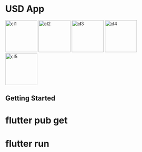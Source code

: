 # USD App

<a href="https://ibb.co/DfGQqq6"><img src="https://i.ibb.co/m5v4xxY/cl1.jpg" alt="cl1" border="0" width=100></a>
<a href="https://ibb.co/1syzZGj"><img src="https://i.ibb.co/LQjNSdH/cl2.jpg" alt="cl2" border="0" width=100></a>
<a href="https://ibb.co/cDMGX4v"><img src="https://i.ibb.co/SRWh7Fx/cl3.jpg" alt="cl3" border="0" width=100></a>
<a href="https://ibb.co/S0st4JW"><img src="https://i.ibb.co/nfg7NRZ/cl4.jpg" alt="cl4" border="0" width=100></a>
<a href="https://ibb.co/K2FzqCF"><img src="https://i.ibb.co/1r8JqH8/cl5.jpg" alt="cl5" border="0" width=100></a>

## Getting Started

# flutter pub get
# flutter run
